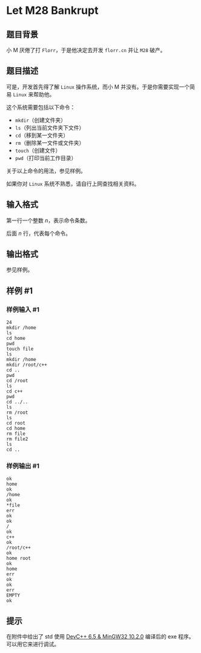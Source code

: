 # Let M28 Bankrupt

## 题目背景

小 M 厌倦了打 `Florr`，于是他决定去开发 `florr.cn` 并让 `M28` 破产。

## 题目描述

可是，开发首先得了解 `Linux` 操作系统，而小 M 并没有。于是你需要实现一个简易 `Linux` 来帮助他。

这个系统需要包括以下命令：

* `mkdir`（创建文件夹）
* `ls`（列出当前文件夹下文件）
* `cd`（移到某一文件夹）
* `rm`（删除某一文件或文件夹）
* `touch`（创建文件）
* `pwd`（打印当前工作目录）

关于以上命令的用法，参见样例。

如果你对 `Linux` 系统不熟悉，请自行上网查找相关资料。

## 输入格式

第一行一个整数 $n$，表示命令条数。

后面 $n$ 行，代表每个命令。

## 输出格式

参见样例。

## 样例 #1

### 样例输入 #1

```
24
mkdir /home
ls
cd home
pwd
touch file
ls
mkdir /home
mkdir /root/c++
cd ..
pwd
cd /root
ls
cd c++
pwd
cd ../..
ls
rm /root
ls
cd root
cd home
rm file
rm file2
ls
cd ..
```

### 样例输出 #1

```
ok
home
ok
/home
ok
*file
err
ok
ok
/
ok
c++
ok
/root/c++
ok
home root
ok
home
err
ok
ok
err
EMPTY
ok
```

## 提示

在附件中给出了 std 使用 [DevC++ 6.5 & MinGW32 10.2.0](https://github.com/xcx0902/software/tree/main/devc%2B%2B/DevCpp_v6.5.exe) 编译后的 exe 程序。可以用它来进行调试。